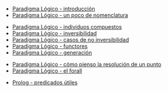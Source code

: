 -   [Paradigma Lógico - introducción](paradigma-logico---introduccion.md)
-   [Paradigma Lógico - un poco de nomenclatura](paradigma-logico---un-poco-de-nomenclatura.md)

<!-- -->

-   [Paradigma Lógico - individuos compuestos](paradigma-logico---individuos-compuestos.md)
-   [Paradigma Lógico - inversibilidad](paradigma-logico---inversibilidad.md)
-   [Paradigma Lógico - casos de no inversibilidad](paradigma-logico---casos-de-no-inversibilidad.md)
-   [Paradigma Lógico - functores](paradigma-logico---functores.md)
-   [Paradigma Lógico - generación](paradigma-logico---generacion.md)

<!-- -->

-   [Paradigma Lógico - cómo pienso la resolución de un punto](paradigma-logico---como-pienso-la-resolucion-de-un-punto.md)
-   [Paradigma Lógico - el forall](paradigma-logico---el-forall.md)

<!-- -->

-   [Prolog - predicados útiles](prolog---predicados-utiles.md)

